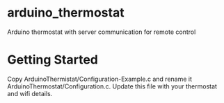 # arduino_thermostat
Arduino thermostat with server communication for remote control

# Getting Started
Copy ArduinoThermistat/Configuration-Example.c and rename it ArduinoThermostat/Configuration.c. Update this file with your thermostat and wifi details.
